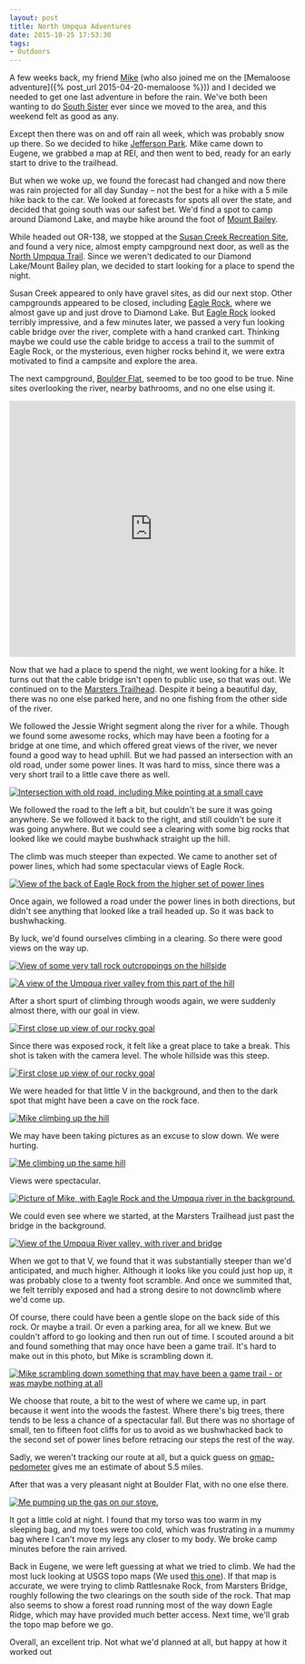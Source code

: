 ```yaml
---
layout: post 
title: North Umpqua Adventures
date: 2015-10-25 17:53:30
tags:
- Outdoors
---
```

A few weeks back, my friend [Mike](http://www.mikepsaris.com) (who also joined me on the [Memaloose adventure]({% post_url 2015-04-20-memaloose %})) and I decided we needed to get one last adventure in before the rain. We've both been wanting to do [South Sister](http://www.everytrail.com/guide/south-sister-summit) ever since we moved to the area, and this weekend felt as good as any.

Except then there was on and off rain all week, which was probably snow up there. So we decided to hike [Jefferson Park](http://www.oregonhikers.org/field_guide/Jefferson_Park_from_Whitewater_Trailhead_Hike). Mike came down to Eugene, we grabbed a map at REI, and then went to bed, ready for an early start to drive to the trailhead.

But when we woke up, we found the forecast had changed and now there was rain projected for all day Sunday &ndash; not the best for a hike with a 5 mile hike back to the car. We looked at forecasts for spots all over the state, and decided that going south was our safest bet. We'd find a spot to camp around Diamond Lake, and maybe hike around the foot of [Mount Bailey](http://www.summitpost.org/mount-bailey/151169). 

While headed out OR-138, we stopped at the [Susan Creek Recreation Site](http://www.blm.gov/or/resources/recreation/site_info.php?siteid=198), and found a very nice, almost empty campground next door, as well as the [North Umpqua Trail](http://www.blm.gov/or/districts/roseburg/recreation/umpquatrails/). Since we weren't dedicated to our Diamond Lake/Mount Bailey plan, we decided to start looking for a place to spend the night. 

Susan Creek appeared to only have gravel sites, as did our next stop. Other campgrounds appeared to be closed, including [Eagle Rock](http://www.fs.usda.gov/recarea/umpqua/recreation/recarea/?recid=63686&actid=29), where we almost gave up and just drove to Diamond Lake. But [Eagle Rock](http://www.wanderthewest.com/forum/gallery/image/9175-eagle-rock-over-north-umpqua-river/) looked terribly impressive, and a few minutes later, we passed a very fun looking cable bridge over the river, complete with a hand cranked cart. Thinking maybe we could use the cable bridge to access a trail to the summit of Eagle Rock, or the mysterious, even higher rocks behind it, we were extra motivated to find a campsite and explore the area.

The next campground, [Boulder Flat](http://www.fs.usda.gov/recarea/umpqua/null/recarea/?recid=63672&actid=29), seemed to be too good to be true. Nine sites overlooking the river, nearby bathrooms, and no one else using it. 

<iframe src="https://www.google.com/maps/embed?pb=!1m18!1m12!1m3!1d23788.80415659832!2d-122.5483761651914!3d43.305813231879576!2m3!1f0!2f0!3f0!3m2!1i1024!2i768!4f13.1!3m3!1m2!1s0x54c6f3dc89fcdb87%3A0xfb69838ddf049aec!2sBoulder+Flat+Campground!5e0!3m2!1sen!2sus!4v1453509492705" width="100%" height="450" frameborder="0" style="border:0" allowfullscreen title="Map of Boulder Flat Campground"></iframe>

Now that we had a place to spend the night, we went looking for a hike. It turns out that the cable bridge isn't open to public use, so that was out. We continued on to the [Marsters Trailhead](http://www.blm.gov/or/districts/roseburg/recreation/umpquatrails/jesse_wright_segment.htm). Despite it being a beautiful day, there was no one else parked here, and no one fishing from the other side of the river.

We followed the Jessie Wright segment along the river for a while. Though we found some awesome rocks, which may have been a footing for a bridge at one time, and which offered great views of the river, we never found a good way to head uphill. But we had passed an intersection with an old road, under some power lines. It was hard to miss, since there was a very short trail to a little cave there as well.

<a href="http://imgur.com/77Gnoh8"><img alt="Intersection with old road, including Mike pointing at a small cave" src="https://imgur.com/77Gnoh8.jpg"></a>

We followed the road to the left a bit, but couldn't be sure it was going anywhere. Se we followed it back to the right, and still couldn't be sure it was going anywhere. But we could see a clearing with some big rocks that looked like we could maybe bushwhack straight up the hill. 

The climb was much steeper than expected. We came to another set of power lines, which had some spectacular views of Eagle Rock.

<a href="http://imgur.com/AWpuyp6"><img alt="View of the back of Eagle Rock from the higher set of power lines" src="https://imgur.com/AWpuyp6.jpg"></a>

Once again, we followed a road under the power lines in both directions, but didn't see anything that looked like a trail headed up. So it was back to bushwhacking.

By luck, we'd found ourselves climbing in a clearing. So there were good views on the way up.

<a href="http://imgur.com/SrYY8Xf"><img alt="View of some very tall rock outcroppings on the hillside" src="https://imgur.com/SrYY8Xf.jpg"></a>

<a href="http://imgur.com/O0k4RmK"><img alt="A view of the Umpqua river valley from this part of the hill" src="https://imgur.com/O0k4RmK.jpg"></a>

After a short spurt of climbing through woods again, we were suddenly almost there, with our goal in view.

<a href="http://imgur.com/uRDAPlr"><img alt="First close up view of our rocky goal" src="https://imgur.com/uRDAPlr.jpg"></a>

Since there was exposed rock, it felt like a great place to take a break. This shot is taken with the camera level. The whole hillside was this steep.

<a href="http://imgur.com/okfmOBX"><img alt="First close up view of our rocky goal" src="https://imgur.com/okfmOBX.jpg"></a>

We were headed for that little V in the background, and then to the dark spot that might have been a cave on the rock face.

<a href="http://imgur.com/4w1CsgD"><img alt="Mike climbing up the hill" src="https://imgur.com/4w1CsgD.jpg"></a>

We may have been taking pictures as an excuse to slow down. We were hurting.

<a href="http://imgur.com/llUpuZk"><img alt="Me climbing up the same hill" src="https://imgur.com/llUpuZk.jpg"></a>

Views were spectacular.

<a href="http://imgur.com/YFz9n35"><img alt="Picture of Mike, with Eagle Rock and the Umpqua river in the background." src="https://imgur.com/YFz9n35.jpg"></a>

We could even see where we started, at the Marsters Trailhead just past the bridge in the background.

<a href="http://imgur.com/jJX5VmD"><img alt="View of the Umpqua River valley, with river and bridge" src="https://imgur.com/jJX5VmD.jpg"></a>

When we got to that V, we found that it was substantially steeper than we'd anticipated, and much higher. Although it looks like you could just hop up, it was probably close to a twenty foot scramble. And once we summited that, we felt terribly exposed and had a strong desire to not downclimb where we'd come up. 

Of course, there could have been a gentle slope on the back side of this rock. Or maybe a trail. Or even a parking area, for all we knew. But we couldn't afford to go looking and then run out of time. I scouted around a bit and found something that may once have been a game trail. It's hard to make out in this photo, but Mike is scrambling down it. 

<a href="http://imgur.com/kPcs76X"><img alt="Mike scrambling down something that may have been a game trail - or was maybe nothing at all" src="https://imgur.com/kPcs76X.jpg"></a>

We choose that route, a bit to the west of where we came up, in part because it went into the woods the fastest. Where there's big trees, there tends to be less a chance of a spectacular fall. But there was no shortage of small, ten to fifteen foot cliffs for us to avoid as we bushwhacked back to the second set of power lines before retracing our steps the rest of the way. 

Sadly, we weren't tracking our route at all, but a quick guess on [gmap-pedometer](http://www.gmap-pedometer.com/) gives me an estimate of about 5.5 miles.

After that was a very pleasant night at Boulder Flat, with no one else there.

<a href="http://imgur.com/wAw0ksD"><img alt="Me pumping up the gas on our stove." src="https://imgur.com/wAw0ksD.jpg"></a>

It got a little cold at night. I found that my torso was too warm in my sleeping bag, and my toes were too cold, which was frustrating in a mummy bag where I can't move my legs any closer to my body. We broke camp minutes before the rain arrived. 

Back in Eugene, we were left guessing at what we tried to climb. We had the most luck looking at USGS topo maps (We used [this one](http://www.mytopo.com/maps/)). If that map is accurate, we were trying to climb Rattlesnake Rock, from Marsters Bridge, roughly following the two clearings on the south side of the rock. That map also seems to show a forest road running most of the way down Eagle Ridge, which may have provided much better access. Next time, we'll grab the topo map before we go.

Overall, an excellent trip. Not what we'd planned at all, but happy at how it worked out